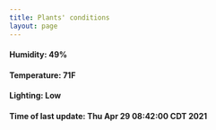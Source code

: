 ```yaml
---
title: Plants' conditions
layout: page
---
```



#### Humidity: 49%
#### Temperature: 71F
#### Lighting: Low
#### Time of last update: Thu Apr 29 08:42:00 CDT 2021
